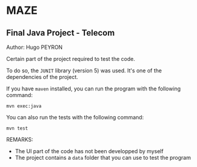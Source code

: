 
# MAZE
## Final Java Project - Telecom

Author: Hugo PEYRON

Certain part of the project required to test the code.

To do so, the `JUNIT` library (version 5) was used. It's one of the
dependencies of the project. 

If you have `maven` installed, you can run the program with
the following command:

    mvn exec:java


You can also run the tests with the following command:

    mvn test


REMARKS: 
- The UI part of the code has not been developped by myself
- The project contains a `data` folder that you can use to test the program
